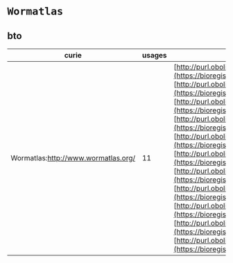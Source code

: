 # `Wormatlas`
## bto
| curie                               |   usages | nodes                                                                                                                                                                                                                                                                                                                                                                                                                                                                                                                                                                                                                                                                                                                                                                                                                                                                                                                                                                                                                                                                                                                                                                                                                                                                                     |
|-------------------------------------|----------|-------------------------------------------------------------------------------------------------------------------------------------------------------------------------------------------------------------------------------------------------------------------------------------------------------------------------------------------------------------------------------------------------------------------------------------------------------------------------------------------------------------------------------------------------------------------------------------------------------------------------------------------------------------------------------------------------------------------------------------------------------------------------------------------------------------------------------------------------------------------------------------------------------------------------------------------------------------------------------------------------------------------------------------------------------------------------------------------------------------------------------------------------------------------------------------------------------------------------------------------------------------------------------------------|
| Wormatlas:http://www.wormatlas.org/ |       11 | [http://purl.obolibrary.org/obo/BTO:0004719](https://bioregistry.io/http://purl.obolibrary.org/obo/BTO:0004719), [http://purl.obolibrary.org/obo/BTO:0004876](https://bioregistry.io/http://purl.obolibrary.org/obo/BTO:0004876), [http://purl.obolibrary.org/obo/BTO:0004877](https://bioregistry.io/http://purl.obolibrary.org/obo/BTO:0004877), [http://purl.obolibrary.org/obo/BTO:0004878](https://bioregistry.io/http://purl.obolibrary.org/obo/BTO:0004878), [http://purl.obolibrary.org/obo/BTO:0005271](https://bioregistry.io/http://purl.obolibrary.org/obo/BTO:0005271), [http://purl.obolibrary.org/obo/BTO:0005519](https://bioregistry.io/http://purl.obolibrary.org/obo/BTO:0005519), [http://purl.obolibrary.org/obo/BTO:0005520](https://bioregistry.io/http://purl.obolibrary.org/obo/BTO:0005520), [http://purl.obolibrary.org/obo/BTO:0006338](https://bioregistry.io/http://purl.obolibrary.org/obo/BTO:0006338), [http://purl.obolibrary.org/obo/BTO:0006339](https://bioregistry.io/http://purl.obolibrary.org/obo/BTO:0006339), [http://purl.obolibrary.org/obo/BTO:0006340](https://bioregistry.io/http://purl.obolibrary.org/obo/BTO:0006340), [http://purl.obolibrary.org/obo/BTO:0006341](https://bioregistry.io/http://purl.obolibrary.org/obo/BTO:0006341) |
